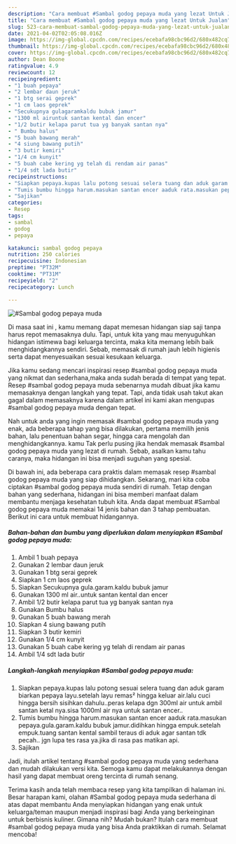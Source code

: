 ```yaml
---
description: "Cara membuat #Sambal godog pepaya muda yang lezat Untuk Jualan"
title: "Cara membuat #Sambal godog pepaya muda yang lezat Untuk Jualan"
slug: 523-cara-membuat-sambal-godog-pepaya-muda-yang-lezat-untuk-jualan
date: 2021-04-02T02:05:08.016Z
image: https://img-global.cpcdn.com/recipes/ecebafa98cbc96d2/680x482cq70/sambal-godog-pepaya-muda-foto-resep-utama.jpg
thumbnail: https://img-global.cpcdn.com/recipes/ecebafa98cbc96d2/680x482cq70/sambal-godog-pepaya-muda-foto-resep-utama.jpg
cover: https://img-global.cpcdn.com/recipes/ecebafa98cbc96d2/680x482cq70/sambal-godog-pepaya-muda-foto-resep-utama.jpg
author: Dean Boone
ratingvalue: 4.9
reviewcount: 12
recipeingredient:
- "1 buah pepaya"
- "2 lembar daun jeruk"
- "1 btg serai geprek"
- "1 cm laos geprek"
- "Secukupnya gulagaramkaldu bubuk jamur"
- "1300 ml airuntuk santan kental dan encer"
- "1/2 butir kelapa parut tua yg banyak santan nya"
- " Bumbu halus"
- "5 buah bawang merah"
- "4 siung bawang putih"
- "3 butir kemiri"
- "1/4 cm kunyit"
- "5 buah cabe kering yg telah di rendam air panas"
- "1/4 sdt lada butir"
recipeinstructions:
- "Siapkan pepaya.kupas lalu potong sesuai selera tuang dan aduk garam biarkan pepaya layu.setelah layu remas² hingga keluar air.lalu cuci hingga bersih sisihkan dahulu..peras kelapa dgn 300ml air untuk ambil santan ketal nya.sisa 1000ml air nya untuk santan encer.."
- "Tumis bumbu hingga harum.masukan santan encer aaduk rata.masukan pepaya.gula.garam.kaldu bubuk jamur.didihkan hingga empuk.setelah empuk.tuang santan kental sambil teraus di aduk agar santan tdk pecah.. jgn lupa tes rasa ya.jika di rasa pas matikan api."
- "Sajikan"
categories:
- Resep
tags:
- sambal
- godog
- pepaya

katakunci: sambal godog pepaya 
nutrition: 250 calories
recipecuisine: Indonesian
preptime: "PT32M"
cooktime: "PT31M"
recipeyield: "2"
recipecategory: Lunch

---
```



![#Sambal godog pepaya muda](https://img-global.cpcdn.com/recipes/ecebafa98cbc96d2/680x482cq70/sambal-godog-pepaya-muda-foto-resep-utama.jpg)

Di masa  saat ini , kamu memang dapat memesan hidangan siap saji tanpa harus repot memasaknya dulu. Tapi, untuk kita yang mau menyuguhkan hidangan istimewa bagi keluarga tercinta, maka kita memang lebih baik menghidangkannya sendiri. Sebab, memasak di rumah jauh lebih higienis serta dapat menyesuaikan sesuai kesukaan keluarga.

Jika kamu sedang mencari inspirasi resep #sambal godog pepaya muda yang nikmat dan sederhana,maka anda sudah berada di tempat yang tepat. Resep #sambal godog pepaya muda  sebenarnya mudah dibuat jika kamu memasaknya dengan langkah yang tepat. Tapi, anda tidak usah takut akan gagal dalam memasaknya 
karena dalam artikel ini kami akan mengupas #sambal godog pepaya muda dengan tepat.  



Nah untuk anda yang ingin memasak #sambal godog pepaya muda yang enak, ada beberapa tahap yang bisa dilakukan, pertama memilih jenis bahan, lalu penentuan bahan segar, hingga cara mengolah dan menghidangkannya. kamu Tak perlu pusing jika hendak memasak #sambal godog pepaya muda yang lezat di rumah. Sebab, asalkan kamu  tahu caranya, maka hidangan ini bisa menjadi suguhan yang spesial.

Di bawah ini, ada beberapa cara praktis  dalam memasak resep #sambal godog pepaya muda yang siap dihidangkan. Sekarang, mari kita coba ciptakan #sambal godog pepaya muda sendiri di rumah. Tetap dengan bahan yang sederhana, hidangan ini bisa memberi manfaat dalam membantu menjaga kesehatan tubuh kita. Anda dapat membuat #Sambal godog pepaya muda memakai 14 jenis bahan dan 3 tahap pembuatan. Berikut ini cara untuk membuat hidangannya.

<!--inarticleads1-->

##### Bahan-bahan dan bumbu yang diperlukan dalam menyiapkan #Sambal godog pepaya muda:

1. Ambil 1 buah pepaya
1. Gunakan 2 lembar daun jeruk
1. Gunakan 1 btg serai geprek
1. Siapkan 1 cm laos geprek
1. Siapkan Secukupnya gula.garam.kaldu bubuk jamur
1. Gunakan 1300 ml air..untuk santan kental dan encer
1. Ambil 1/2 butir kelapa parut tua yg banyak santan nya
1. Gunakan  Bumbu halus
1. Gunakan 5 buah bawang merah
1. Siapkan 4 siung bawang putih
1. Siapkan 3 butir kemiri
1. Gunakan 1/4 cm kunyit
1. Gunakan 5 buah cabe kering yg telah di rendam air panas
1. Ambil 1/4 sdt lada butir




<!--inarticleads2-->

##### Langkah-langkah menyiapkan #Sambal godog pepaya muda:

1. Siapkan pepaya.kupas lalu potong sesuai selera tuang dan aduk garam biarkan pepaya layu.setelah layu remas² hingga keluar air.lalu cuci hingga bersih sisihkan dahulu..peras kelapa dgn 300ml air untuk ambil santan ketal nya.sisa 1000ml air nya untuk santan encer..
1. Tumis bumbu hingga harum.masukan santan encer aaduk rata.masukan pepaya.gula.garam.kaldu bubuk jamur.didihkan hingga empuk.setelah empuk.tuang santan kental sambil teraus di aduk agar santan tdk pecah.. jgn lupa tes rasa ya.jika di rasa pas matikan api.
1. Sajikan




Jadi, itulah artikel tentang  #sambal godog pepaya muda  yang sederhana dan mudah dilakukan versi kita. Semoga kamu dapat melakukannya dengan hasil yang dapat membuat oreng tercinta di rumah senang. 

Terima kasih anda telah membaca resep yang kita tampilkan di halaman ini. Besar harapan kami, olahan  #Sambal godog pepaya muda sederhana di atas dapat membantu Anda menyiapkan hidangan yang enak untuk keluarga/teman maupun menjadi inspirasi bagi Anda yang berkeinginan untuk berbisnis kuliner. Gimana nih? Mudah bukan? Itulah cara membuat #sambal godog pepaya muda yang bisa Anda praktikkan di rumah. Selamat mencoba!

